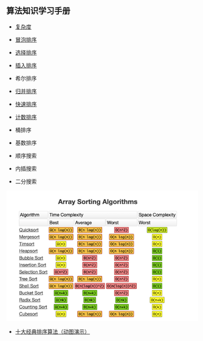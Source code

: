 ## 算法知识学习手册

- [复杂度](./Complexity/complexity.md)

- [冒泡排序](./BubbleSort/bubble.md)
- [选择排序](./SelectionSort/SelectionSort.md)
- [插入排序](./InsertionSort/InsertionSort.md)
- 希尔排序
- [归并排序](./MergeSort/MergeSort.md)
- [快速排序](./QuickSort/QuickSort.md)
- [计数排序](./CountingSort/CountingSort.md)
- 桶排序
- 基数排序
- 顺序搜索
- 内插搜索
- 二分搜索


![images](./images/WX20200819-105621.png)

- [十大经典排序算法（动图演示）](https://www.cnblogs.com/onepixel/p/7674659.html)